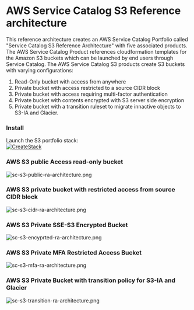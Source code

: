 # AWS Service Catalog S3 Reference architecture

This reference architecture creates an AWS Service Catalog Portfolio called "Service Catalog S3 Reference Architecture"
 with five associated products. The AWS Service Catalog Product references cloudformation templates for the Amazon S3 buckets which
 can be launched by end users through Service Catalog. The AWS Service Catalog S3 products create S3 buckets with varying 
 configurations:  
 1. Read-Only bucket with access from anywhere
 2. Private bucket with access restricted to a source CIDR block
 3. Private bucket with access requiring multi-factor authentication
 4. Private bucket with contents encrypted with S3 server side encryption
 5. Private bucket with a transition ruleset to migrate innactive objects to S3-IA and Glacier.  


### Install  
Launch the S3 portfolio stack:  
[![CreateStack](https://s3.amazonaws.com/cloudformation-examples/cloudformation-launch-stack.png)](https://console.aws.amazon.com/cloudformation/home?region=us-east-1#/stacks/new?stackName=SC-RA-S3Portfolio&templateURL=https://s3.amazonaws.com/aws-service-catalog-reference-architectures/s3/sc-portfolio-s3.json)

 
### AWS S3 public Access read-only bucket

![sc-s3-public-ra-architecture.png](sc-s3-public-ra-architecture.png)

### AWS S3 private bucket with restricted access from source CIDR block

![sc-s3-cidr-ra-architecture.png](sc-s3-cidr-ra-architecture.png)

### AWS S3 Private SSE-S3 Encrypted Bucket

![sc-s3-encyprted-ra-architecture.png](sc-s3-encrypted-ra-architecture.png)

### AWS S3 Private MFA Restricted Access Bucket

![sc-s3-mfa-ra-architecture.png](sc-s3-mfa-ra-architecture.png)

### AWS S3 Private Bucket with transition policy for S3-IA and Glacier

![sc-s3-transition-ra-architecture.png](sc-s3-transition-ra-architecture.png)


